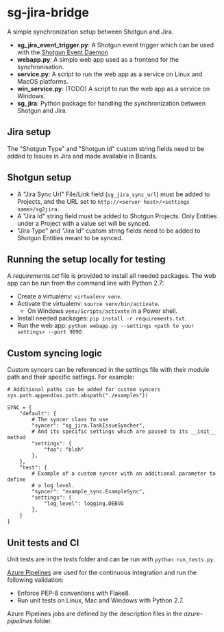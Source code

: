 # sg-jira-bridge

A simple synchronization setup between Shotgun and Jira.


-  **sg_jira_event_trigger.py**: A Shotgun event trigger which can be used with the [Shotgun Event Daemon](https://github.com/shotgunsoftware/shotgunEvents)
- **webapp.py**: A simple web app used as a frontend for the synchronisation.
- **service.py**: A script to run the web app as a service on Linux and MacOS platforms.
- **win_service.py**:  (TODO) A script to run the web app as a service on Windows.
- **sg_jira**: Python package for handling the synchronization between Shotgun and Jira.


## Jira setup

The "Shotgun Type" and "Shotgun Id" custom string fields need to be added to Issues in Jira
and made available in Boards. 

## Shotgun setup
- A "Jira Sync Url" File/Link field (`sg_jira_sync_url`) must be added to Projects, and the URL set to `http://<server host>/<settings name>/sg2jira`.
- A "Jira Id" string field must be added to Shotgun Projects. Only Entities under a Project with a value set will be synced. 
- "Jira Type" and "Jira Id" custom string fields need to be added to Shotgun Entities meant to be synced.

## Running the setup locally for testing
 
 A _requirements.txt_ file is provided to install all needed packages. 
 The web app can be run from the command line with Python 2.7:
 - Create a virtualenv: `virtualenv venv`.
 - Activate the virtualenv: `source venv/bin/activate`.
   - On Windows `venv/Scripts/activate` in a Power shell.
- Install needed packages: `pip install -r requirements.txt`.
- Run the web app: `python webapp.py --settings <path to your settings> --port 9090`

## Custom syncing logic

Custom syncers can be referenced in the settings file with their module path and their specific
settings.
For example:
```
# Additional paths can be added for custom syncers
sys.path.append(os.path.abspath("./examples"))

SYNC = {
    "default": {
        # The syncer class to use
        "syncer": "sg_jira.TaskIssueSyncher",
        # And its specific settings which are passed to its __init__ method
        "settings": {
            "foo": "blah"
        },
    },
    "test": {
        # Example of a custom syncer with an additional parameter to define
        # a log level.
        "syncer": "example_sync.ExampleSync",
        "settings": {
            "log_level": logging.DEBUG
        },
    }
}
```

## Unit tests and CI
Unit tests are in the _tests_ folder and can be run with `python run_tests.py`.

[Azure Pipelines](https://github.com/marketplace/azure-pipelines) are used for the continuous integration and run the following validation:
- Enforce PEP-8 conventions with Flake8.
- Run unit tests on Linux, Mac and Windows with Python 2.7.

Azure Pipelines jobs are defined by the description files in the _azure-pipelines_ folder.
